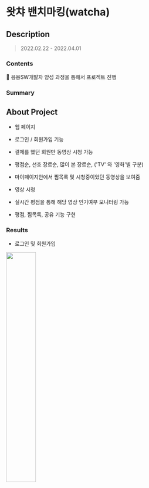 # 왓챠 밴치마킹(watcha)

## Description
> 2022.02.22 - 2022.04.01

### Contents
📌 응용SW개발자 양성 과정을 통해서 프로젝트 진행

### Summary

## About Project
* 웹 페이지
 * 로그인 / 회원가입 기능
 * 결제를 했던 회원만 동영상 시청 가능
 * 평점순, 선호 장르순, 많이 본 장르순, ('TV' 와 '영화'별 구분)
 * 마이페이지안에서 찜목록 및 시청중이었던 동영상을 보여줌

* 영상 시청
 * 실시간 평점을 통해 해당 영상 인기여부 모니터링 가능
 * 평점, 찜목록, 공유 기능 구현

### Results
* 로그인 및 회원가입
<img src="C:\Users\cksdn\Desktop\왓챠_프로젝트_ppt관련\login.png" width="40%">
